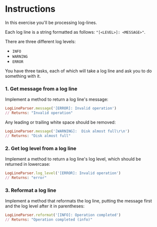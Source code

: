 # Instructions

In this exercise you'll be processing log-lines.

Each log line is a string formatted as follows: `"[<LEVEL>]: <MESSAGE>"`.

There are three different log levels:

- `INFO`
- `WARNING`
- `ERROR`

You have three tasks, each of which will take a log line and ask you to do something with it.

### 1. Get message from a log line

Implement a method to return a log line's message:

```ruby
LogLineParser.message('[ERROR]: Invalid operation')
// Returns: "Invalid operation"
```

Any leading or trailing white space should be removed:

```ruby
LogLineParser.message('[WARNING]:  Disk almost full\r\n')
// Returns: "Disk almost full"
```

### 2. Get log level from a log line

Implement a method to return a log line's log level, which should be returned in lowercase:

```ruby
LogLineParser.log_level('[ERROR]: Invalid operation')
// Returns: "error"
```

### 3. Reformat a log line

Implement a method that reformats the log line, putting the message first and the log level after it in parentheses:

```ruby
LogLineParser.reformat('[INFO]: Operation completed')
// Returns: "Operation completed (info)"
```

